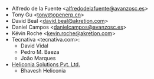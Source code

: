 - Alfredo de la Fuente \<<alfredodelafuente@avanzosc.es>\>
- Tony Gu \<<tony@openerp.cn>\>
- David Beal \<<david.beal@akretion.com>\>
- Daniel Campos \<<danielcampos@avanzosc.es>\>
- Kévin Roche \<<kevin.roche@akretion.com>\>
- Tecnativa \<tecnativa.com\>:
  - David Vidal
  - Pedro M. Baeza
  - João Marques
- [Heliconia Solutions Pvt. Ltd.](https://www.heliconia.io)
  - Bhavesh Heliconia

